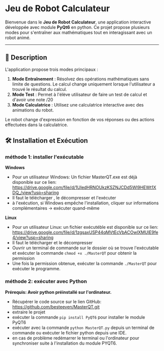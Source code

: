 # Jeu de Robot Calculateur

Bienvenue dans le **Jeu de Robot Calculateur**, une application interactive développée avec module **PyQt6** en python. Ce projet propose plusieurs modes pour s'entraîner aux mathématiques tout en interagissant avec un robot animé.

---

## 📝 Description

L'application propose trois modes principaux :
1. **Mode Entraînement** : Résolvez des opérations mathématiques sans limite de questions. Le calcul change uniquement lorsque l'utilisateur a trouvé le résultat du calcul.
2. **Mode Test** : Permet à l'élève utilisateur de faire un test de calcul et d'avoir une note /20
3. **Mode Calculatrice** : Utilisez une calculatrice interactive avec des animations du robot.

Le robot change d'expression en fonction de vos réponses ou des actions effectuées dans la calculatrice.



## 🛠️ Installation et Exécution

### méthode 1: installer l'exécutable
**Windows**
- Pour un utilisateur Windows: Un fichier MasterQT.exe est déjà disponible sur ce lien: https://drive.google.com/file/d/1UIedHRNOUkzKSZNJCDd5WI9HEWt1XDQ_/view?usp=sharing
- Il faut le télécharger , le décompresser et l'exécuter
- à l'exécution, si Windows empêche l'installation, cliquer sur informations complémentaires -> exécuter quand-même

**Linux**
- Pour un utilisateur Linux: un fichier exécutéble est disponible sur ce lien: https://drive.google.com/file/d/1zgsaxUSP44qMVtEcVbACOwlXMUlE9fe4/view?usp=sharing
- Il faut le télécharger et le décompresser
- Ouvrir un terminal de commande sur le dossier où se trouve l'exécutable et exécuter la commande `chmod +x ./MasterQT` pour obtenir la permission
- Une fois la permission obtenue, exécuter la commande `./MasterQT` pour exécuter le programme. 


### méthode 2: exécuter avec Python
**Prérequis: Avoir python préinstallé sur l'ordinateur.**
- Récupérer le code source sur le lien GitHub: https://github.com/besteeven/MasterQT.git
- extraire le projet
- exécuter la commande `pip install PyQT6` pour installer le module PyQT6
- exécuter avec la commande `python MasterQT.py` depuis un terminal de commande ou exécuter le fichier python depuis une IDE.
- en cas de problème redémarrer le terminal ou l'ordinateur pour synchroniser suite à l'installation du module PYQT6.
